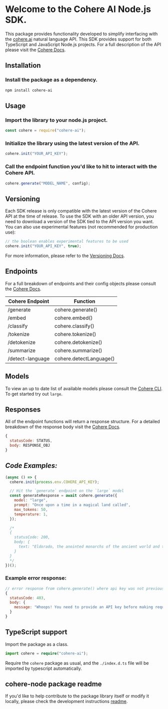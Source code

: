 # Welcome to the Cohere AI Node.js SDK.

This package provides functionality developed to simplify interfacing with the [cohere.ai](https://cohere.ai) natural language API. This SDK provides support for both TypeScript and JavaScript Node.js projects. For a full description of the API please visit the [Cohere Docs](https://docs.cohere.ai/).

## Installation

### Install the package as a dependency.

```bash
npm install cohere-ai
```

## Usage

### Import the library to your node.js project.

```js
const cohere = require("cohere-ai");
```

### Initialize the library using the latest version of the API.

```js
cohere.init("YOUR_API_KEY");
```

### Call the endpoint function you'd like to hit to interact with the Cohere API.

```js
cohere.generate("MODEL_NAME", config);
```
## Versioning
Each SDK release is only compatible with the latest version of the Cohere API at the time of release. To use the SDK with an older API version, you need to download a version of the SDK tied to the API version you want. You can also use experimental features (not recommended for production use):

```js
// the boolean enables experimental features to be used
cohere.init("YOUR_API_KEY", true);
```
For more information, please refer to the [Versioning Docs](https://docs.cohere.ai/reference/versioning).

## Endpoints

For a full breakdown of endpoints and their config objects please consult the [Cohere Docs](https://docs.cohere.ai/).

| Cohere Endpoint  | Function                |
| ---------------- | ----------------------- |
| /generate        | cohere.generate()       |
| /embed           | cohere.embed()          |
| /classify        | cohere.classify()       |
| /tokenize        | cohere.tokenize()       |
| /detokenize      | cohere.detokenize()     |
| /summarize       | cohere.summarize()      |
| /detect-language | cohere.detectLanguage() |

## Models

To view an up to date list of available models please consult the [Cohere CLI](https://docs.cohere.ai/command/). To get started try out `large`.

## Responses

All of the endpoint functions will return a response structure. For a detailed breakdown of the response body visit the [Cohere Docs](https://docs.cohere.ai/).

```js
{
  statusCode: STATUS,
  body: RESPONSE_OBJ
}
```

## _Code Examples:_

```js
(async () => {
  cohere.init(process.env.COHERE_API_KEY);

  // Hit the `generate` endpoint on the `large` model
  const generateResponse = await cohere.generate({
    model: "large",
    prompt: "Once upon a time in a magical land called",
    max_tokens: 50,
    temperature: 1,
  });

  /*
  {
    statusCode: 200,
    body: {
      text: "Eldorado, the anointed monarchs of the ancient world and the ruling family were divided into three kingdoms, each of which was ruled by an individual leader."
    }
  }
  */
})();
```

### Example error response:

```js
// error response from cohere.generate() where api key was not previously provided.
{
  statusCode: 403,
  body: {
    message: "Whoops! You need to provide an API key before making requests. Try cohere.init(YOUR_KEY)."
  }
}

```

## TypeScript support

Import the package as a class.

```ts
import cohere = require("cohere-ai");
```

Require the `cohere` package as usual, and the `./index.d.ts` file will be imported by typescript automatically.

## cohere-node package readme

If you'd like to help contribute to the package library itself or modify it locally, please check the development instructions [readme](https://github.com/cohere-ai/cohere-node/blob/main/DEV.md).

